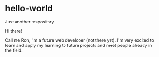 # hello-world
Just another respository

Hi there!

Call me Ron, I'm a future web developer (not there yet). I'm very excited to learn and apply my learning to future projects and meet people already in the field.
